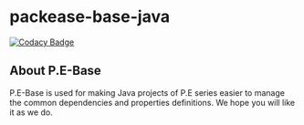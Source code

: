 # packease-base-java

[![Codacy Badge](https://api.codacy.com/project/badge/Grade/97c84227d2574b9f9f694c8ff4eed363)](https://www.codacy.com/app/jerome.chan369/packease-base-java?utm_source=github.com&amp;utm_medium=referral&amp;utm_content=packease/packease-base-java&amp;utm_campaign=Badge_Grade)

## About P.E-Base

P.E-Base is used for making Java projects of P.E series easier to manage the common dependencies and properties definitions. We hope you will like it as we do.